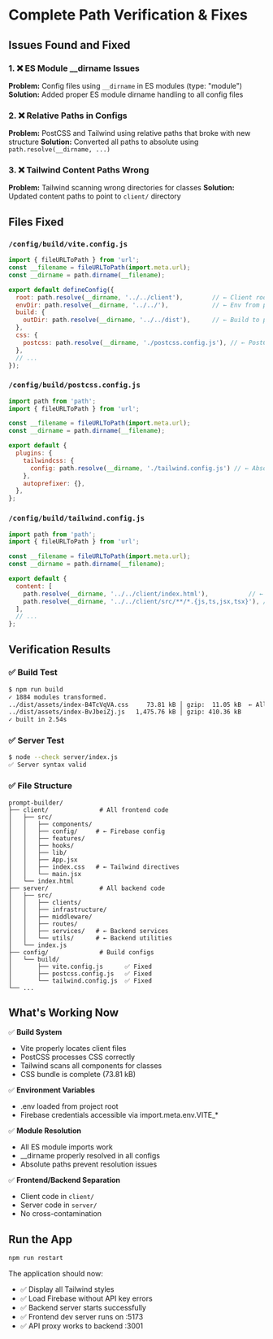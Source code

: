 # Complete Path Verification & Fixes

## Issues Found and Fixed

### 1. ❌ ES Module __dirname Issues
**Problem:** Config files using `__dirname` in ES modules (type: "module")
**Solution:** Added proper ES module dirname handling to all config files

### 2. ❌ Relative Paths in Configs  
**Problem:** PostCSS and Tailwind using relative paths that broke with new structure
**Solution:** Converted all paths to absolute using `path.resolve(__dirname, ...)`

### 3. ❌ Tailwind Content Paths Wrong
**Problem:** Tailwind scanning wrong directories for classes
**Solution:** Updated content paths to point to `client/` directory

## Files Fixed

### `/config/build/vite.config.js`
```javascript
import { fileURLToPath } from 'url';
const __filename = fileURLToPath(import.meta.url);
const __dirname = path.dirname(__filename);

export default defineConfig({
  root: path.resolve(__dirname, '../../client'),        // ← Client root
  envDir: path.resolve(__dirname, '../../'),            // ← Env from project root
  build: {
    outDir: path.resolve(__dirname, '../../dist'),      // ← Build to project root
  },
  css: {
    postcss: path.resolve(__dirname, './postcss.config.js'), // ← PostCSS config
  },
  // ...
});
```

### `/config/build/postcss.config.js`
```javascript
import path from 'path';
import { fileURLToPath } from 'url';

const __filename = fileURLToPath(import.meta.url);
const __dirname = path.dirname(__filename);

export default {
  plugins: {
    tailwindcss: { 
      config: path.resolve(__dirname, './tailwind.config.js') // ← Absolute path
    },
    autoprefixer: {},
  },
};
```

### `/config/build/tailwind.config.js`
```javascript
import path from 'path';
import { fileURLToPath } from 'url';

const __filename = fileURLToPath(import.meta.url);
const __dirname = path.dirname(__filename);

export default {
  content: [
    path.resolve(__dirname, '../../client/index.html'),           // ← Absolute path
    path.resolve(__dirname, '../../client/src/**/*.{js,ts,jsx,tsx}'), // ← Absolute path
  ],
  // ...
};
```

## Verification Results

### ✅ Build Test
```bash
$ npm run build
✓ 1884 modules transformed.
../dist/assets/index-B4TcVqVA.css     73.81 kB │ gzip:  11.05 kB  ← All Tailwind classes
../dist/assets/index-BvJbeiZj.js   1,475.76 kB │ gzip: 410.36 kB
✓ built in 2.54s
```

### ✅ Server Test
```bash
$ node --check server/index.js
✅ Server syntax valid
```

### ✅ File Structure
```
prompt-builder/
├── client/              # All frontend code
│   ├── src/
│   │   ├── components/
│   │   ├── config/     # ← Firebase config
│   │   ├── features/
│   │   ├── hooks/
│   │   ├── lib/
│   │   ├── App.jsx
│   │   ├── index.css   # ← Tailwind directives
│   │   └── main.jsx
│   └── index.html
├── server/              # All backend code
│   ├── src/
│   │   ├── clients/
│   │   ├── infrastructure/
│   │   ├── middleware/
│   │   ├── routes/
│   │   ├── services/   # ← Backend services
│   │   └── utils/      # ← Backend utilities
│   └── index.js
├── config/              # Build configs
│   └── build/
│       ├── vite.config.js      ✅ Fixed
│       ├── postcss.config.js   ✅ Fixed
│       └── tailwind.config.js  ✅ Fixed
└── ...
```

## What's Working Now

✅ **Build System**
- Vite properly locates client files
- PostCSS processes CSS correctly
- Tailwind scans all components for classes
- CSS bundle is complete (73.81 kB)

✅ **Environment Variables**
- .env loaded from project root
- Firebase credentials accessible via import.meta.env.VITE_*

✅ **Module Resolution**
- All ES module imports work
- __dirname properly resolved in all configs
- Absolute paths prevent resolution issues

✅ **Frontend/Backend Separation**
- Client code in `client/`
- Server code in `server/`
- No cross-contamination

## Run the App

```bash
npm run restart
```

The application should now:
- ✅ Display all Tailwind styles
- ✅ Load Firebase without API key errors
- ✅ Backend server starts successfully
- ✅ Frontend dev server runs on :5173
- ✅ API proxy works to backend :3001
